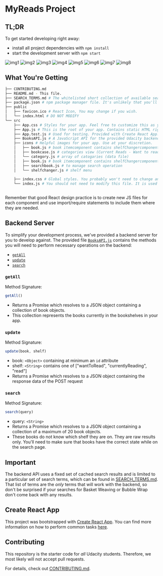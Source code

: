 # MyReads Project
## TL;DR

To get started developing right away:

* install all project dependencies with `npm install`
* start the development server with `npm start`

![img1](https://github.com/[Ayman-shehata]/[reactnd-project-myreads]/blob/[master]/preview/Slide1.PNG?raw=true)
![img2](https://github.com/[Ayman-shehata]/[reactnd-project-myreads]/blob/[master]/preview/Slide2.PNG?raw=true)
![img3](https://github.com/[Ayman-shehata]/[reactnd-project-myreads]/blob/[master]/preview/Slide3.PNG?raw=true)
![img4](https://github.com/[Ayman-shehata]/[reactnd-project-myreads]/blob/[master]/preview/Slide4.PNG?raw=true)
![img5](https://github.com/[Ayman-shehata]/[reactnd-project-myreads]/blob/[master]/preview/Slide5.PNG?raw=true)
![img6](https://github.com/[Ayman-shehata]/[reactnd-project-myreads]/blob/[master]/preview/Slide6.PNG?raw=true)
![img7](https://github.com/[Ayman-shehata]/[reactnd-project-myreads]/blob/[master]/preview/Slide7.PNG?raw=true)
![img8](https://github.com/[Ayman-shehata]/[reactnd-project-myreads]/blob/[master]/preview/Slide8.PNG?raw=true)




## What You're Getting
```bash
├── CONTRIBUTING.md
├── README.md - This file.
├── SEARCH_TERMS.md # The whitelisted short collection of available search terms for you to use with your app.
├── package.json # npm package manager file. It's unlikely that you'll need to modify this.
├── public
│   ├── favicon.ico # React Icon, You may change if you wish.
│   └── index.html # DO NOT MODIFY
└── src
    ├── App.css # Styles for your app. Feel free to customize this as you desire.
    ├── App.js # This is the root of your app. Contains static HTML right now.
    ├── App.test.js # Used for testing. Provided with Create React App. Testing is encouraged, but not required.
    ├── BooksAPI.js # A JavaScript API for the provided Udacity backend. Instructions for the methods are below.
    ├── icons # Helpful images for your app. Use at your discretion.
    │   ├── book.js # book itemcomponent contains shelfChangercomponent
    │   ├── bookcase.js # categories view (Current Reads - Want to read - reads )
    │   └── category.js # array of catogaries (data file)
    │   ├── book.js # book itemcomponent contains shelfChangercomponent
    │   ├── searchbook.js # to manage search operation
    │   └── shelfchanger.js # shelf menu
     
    ├── index.css # Global styles. You probably won't need to change anything here.
    └── index.js # You should not need to modify this file. It is used for DOM rendering only.
    
```

Remember that good React design practice is to create new JS files for each component and use import/require statements to include them where they are needed.

## Backend Server

To simplify your development process, we've provided a backend server for you to develop against. The provided file [`BooksAPI.js`](src/BooksAPI.js) contains the methods you will need to perform necessary operations on the backend:

* [`getAll`](#getall)
* [`update`](#update)
* [`search`](#search)

### `getAll`

Method Signature:

```js
getAll()
```

* Returns a Promise which resolves to a JSON object containing a collection of book objects.
* This collection represents the books currently in the bookshelves in your app.

### `update`

Method Signature:

```js
update(book, shelf)
```

* book: `<Object>` containing at minimum an `id` attribute
* shelf: `<String>` contains one of ["wantToRead", "currentlyReading", "read"]  
* Returns a Promise which resolves to a JSON object containing the response data of the POST request

### `search`

Method Signature:

```js
search(query)
```

* query: `<String>`
* Returns a Promise which resolves to a JSON object containing a collection of a maximum of 20 book objects.
* These books do not know which shelf they are on. They are raw results only. You'll need to make sure that books have the correct state while on the search page.

## Important
The backend API uses a fixed set of cached search results and is limited to a particular set of search terms, which can be found in [SEARCH_TERMS.md](SEARCH_TERMS.md). That list of terms are the _only_ terms that will work with the backend, so don't be surprised if your searches for Basket Weaving or Bubble Wrap don't come back with any results.

## Create React App

This project was bootstrapped with [Create React App](https://github.com/facebookincubator/create-react-app). You can find more information on how to perform common tasks [here](https://github.com/facebookincubator/create-react-app/blob/master/packages/react-scripts/template/README.md).

## Contributing

This repository is the starter code for _all_ Udacity students. Therefore, we most likely will not accept pull requests.

For details, check out [CONTRIBUTING.md](CONTRIBUTING.md).
